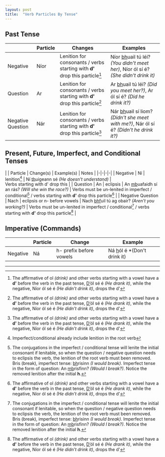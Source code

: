 ```yaml
---
layout: post
title:  "Verb Particles By Tense"
---
```


## Past Tense

| | Particle | Changes | Examples |
|-|----------|---------|----------|
| Negative | Níor | Lenition for consonants / verbs starting with **d'** drop this particle[^d] | Níor <u>bh</u>uail tú léi? *(You didn't meet her)*, Níor ól sí é? *(She didn't drink it)* |
| Question | Ar | Lenition for consonants / verbs starting with **d'** drop this particle[^d] | Ar <u>bh</u>uail tú léi? *(Did you meet her?)*, Ar ól sí é? *(Did he drink it?)* |
| Negative Question | Nár | Lenition for consonants / verbs starting with **d'** drop this particle[^d] | Nár <u>bh</u>uail sí liom? *(Didn't she meet with me?)*, Nár ól sí é? *(Didn't he drink it?)* |



## Present, Future, Imperfect, and Conditional Tenses

| | Particle | Change(s) | Example(s) | Notes |
|-|-|-|-|
| Negative | Ní | lenition[^1] | Ní <u>th</u>uigeann sé *(He doesn't understand)* | <br>Verbs starting with d' drop this |
| Question | An | eclipsis | An <u>mb</u>uafaidh sí an rás? *(Will she win the race?)* | Verbs must be un-lenited in imperfect / conditional[^unlenite] / verbs starting with **d'** drop this particle[^d] |
| Negative Question | Nach | eclipsis or n- before vowels | Nach <u>bhf</u>uil tú ag obair? *(Aren't you working?)* | Verbs must be un-lenited in imperfect / conditional[^unlenite] / verbs starting with **d'** drop this particle[^d] |

## Imperative (Commands)

| | Particle | Change | Example |
|-|-|-|-|
| Negative | Ná | h- prefix before vowels | Ná <u>h</u>ól é *(Don't drink it) |

---

[^d]: The affirmative of ol *(drink)* and other verbs starting with a vowel have a **d'** before the verb in the past tense, <u>D’</u>ól sé é *(He drank it)*, while the negative, Níor ól sé é *(He didn’t drink it)*, drops the d'
[^1]: Imperfect/conditional already include lenition in the root verb
[^unlenite]: The conjugations in the imperfect / conditional tense will lenite the initial consonant if lenitable, so when the question / negative question needs to eclipsis the verb, the lenition of the root verb must been removed. Bris (break), imperfect tense: <u>bh</u>risinn *(I would break)*. Imperfect tense in the form of question: An <u>mb</u>risfinn? *(Would I break?)*. Notice the removed lenition after the initial **h**.